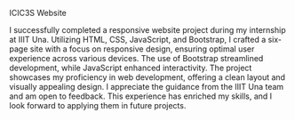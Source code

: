 ICIC3S Website


I successfully completed a responsive website project during my internship at IIIT Una. Utilizing HTML, CSS, JavaScript, and Bootstrap, I crafted a six-page site with a focus on responsive design, ensuring optimal user experience across various devices. The use of Bootstrap streamlined development, while JavaScript enhanced interactivity. The project showcases my proficiency in web development, offering a clean layout and visually appealing design. I appreciate the guidance from the IIIT Una team and am open to feedback. This experience has enriched my skills, and I look forward to applying them in future projects.
